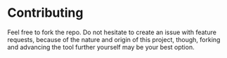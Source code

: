 # Contributing

Feel free to fork the repo. Do not hesitate to create an issue with feature requests, because of the nature and origin of this project, though, forking and advancing the tool further yourself may be your best option.
